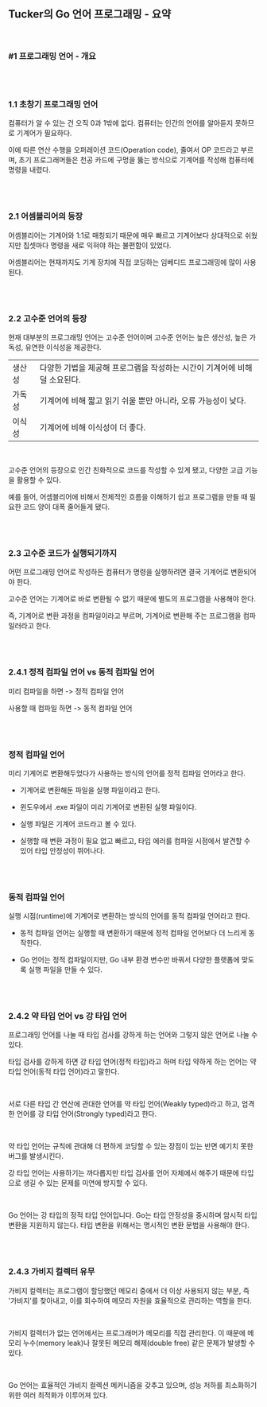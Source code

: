 ## Tucker의 Go 언어 프로그래밍 - 요약

<br>

### #1 프로그래밍 언어 - 개요

<br><br>

### 1.1 초창기 프로그래밍 언어

컴퓨터가 알 수 있는 건 오직 0과 1밖에 없다. 컴퓨터는 인간의 언어를 알아듣지 못하므로 기계어가 필요하다.

이에 따른 연산 수행을 오퍼레이션 코드(Operation code), 줄여서 OP 코드라고 부르며, 초기 프로그래머들은 천공 카드에 구멍을 뚫는 방식으로 기계어를 작성해 컴퓨터에 명령을 내렸다.

<br><br>

### 2.1 어셈블리어의 등장

어셈블리어는 기계어와 1:1로 매칭되기 때문에 매우 빠르고 기계어보다 상대적으로 쉬웠지만 칩셋마다 명령을 새로 익혀야 하는 불편함이 있었다.

어셈블리어는 현재까지도 기계 장치에 직접 코딩하는 임베디드 프로그래밍에 많이 사용된다.

<br><br>

### 2.2 고수준 언어의 등장

현재 대부분의 프로그래밍 언어는 고수준 언어이며 고수준 언어는 높은 생산성, 높은 가독성, 유연한 이식성을 제공한다.

||                                            |
|---|--------------------------------------------|
|생산성| 다양한 기법을 제공해 프로그램을 작성하는 시간이 기계어에 비해 덜 소요된다. |
|가독성| 기계어에 비해 짧고 읽기 쉬울 뿐만 아니라, 오류 가능성이 낮다.       |
|이식성| 기계어에 비해 이식성이 더 좋다.                         |

<br>

고수준 언어의 등장으로 인간 친화적으로 코드를 작성할 수 있게 됐고, 다양한 고급 기능을 활용할 수 있다.

예를 들어, 어셈블리어에 비해서 전체적인 흐름을 이해하기 쉽고 프로그램을 만들 때 필요한 코드 양이 대폭 줄어들게 됐다.

<br><br>

### 2.3 고수준 코드가 실행되기까지

어떤 프로그래밍 언어로 작성하든 컴퓨터가 명령을 실행하려면 결국 기계어로 변환되어야 한다.

고수준 언어는 기계어로 바로 변환될 수 없기 때문에 별도의 프로그램을 사용해야 한다.

즉, 기계어로 변환 과정을 컴파일이라고 부르며, 기계어로 변환해 주는 프로그램을 컴파일러라고 한다.

<br><br>

### 2.4.1 정적 컴파일 언어 vs 동적 컴파일 언어

미리 컴파일을 하면 -> 정적 컴파일 언어

사용할 때 컴파일 하면 -> 동적 컴파일 언어

<br><br>

### 정적 컴파일 언어

미리 기계어로 변환해두었다가 사용하는 방식의 언어를 정적 컴파일 언어라고 한다.

* 기계어로 변환해둔 파일을 실행 파일이라고 한다.

* 윈도우에서 .exe 파일이 미리 기계어로 변환된 실행 파일이다.

* 실행 파일은 기계어 코드라고 볼 수 있다.

* 실행할 때 변환 과정이 필요 없고 빠르고, 타입 에러를 컴파일 시점에서 발견할 수 있어 타입 안정성이 뛰어나다.

<br><br>

### 동적 컴파일 언어

실행 시점(runtime)에 기계어로 변환하는 방식의 언어를 동적 컴파일 언어라고 한다.

* 동적 컴파일 언어는 실행할 때 변환하기 때문에 정적 컴파일 언어보다 더 느리게 동작한다.

* Go 언어는 정적 컴파일이지만, Go 내부 환경 변수만 바꿔서 다양한 플랫폼에 맞도록 실행 파일을 만들 수 있다.

<br><br>

### 2.4.2 약 타입 언어 vs 강 타입 언어

프로그래밍 언어를 나눌 때 타입 검사를 강하게 하는 언어와 그렇지 않은 언어로 나눌 수 있다.

타입 검사를 강하게 하면 강 타입 언어(정적 타입)라고 하며 타입 약하게 하는 언어는 약 타입 언어(동적 타입 언어)라고 말한다.

<br>

서로 다른 타입 간 연산에 관대한 언어를 약 타입 언어(Weakly typed)라고 하고, 엄격한 언어를 강 타입 언어(Strongly typed)라고 한다.

<br>

약 타입 언어는 규칙에 관대해 더 편하게 코딩할 수 있는 장점이 있는 반면 예기치 못한 버그를 발생시킨다.

강 타입 언어는 사용하기는 까다롭지만 타입 검사를 언어 자체에서 해주기 때문에 타입으로 생길 수 있는 문제를 미연에 방지할 수 있다.

<br>

Go 언어는 강 타입의 정적 타입 언어입니다. Go는 타입 안정성을 중시하며 암시적 타입 변환을 지원하지 않는다. 타입 변환을 위해서는 명시적인 변환 문법을 사용해야 한다.

<br><br>

### 2.4.3 가비지 컬렉터 유무

가비지 컬렉터는 프로그램이 할당했던 메모리 중에서 더 이상 사용되지 않는 부분, 즉 '가비지'를 찾아내고, 이를 회수하여 메모리 자원을 효율적으로 관리하는 역할을 한다.

<br>

가비지 컬렉터가 없는 언어에서는 프로그래머가 메모리를 직접 관리한다. 이 때문에 메모리 누수(memory leak)나 잘못된 메모리 해제(double free) 같은 문제가 발생할 수 있다.

<br>

Go 언어는 효율적인 가비지 컬렉션 메커니즘을 갖추고 있으며, 성능 저하를 최소화하기 위한 여러 최적화가 이루어져 있다.

